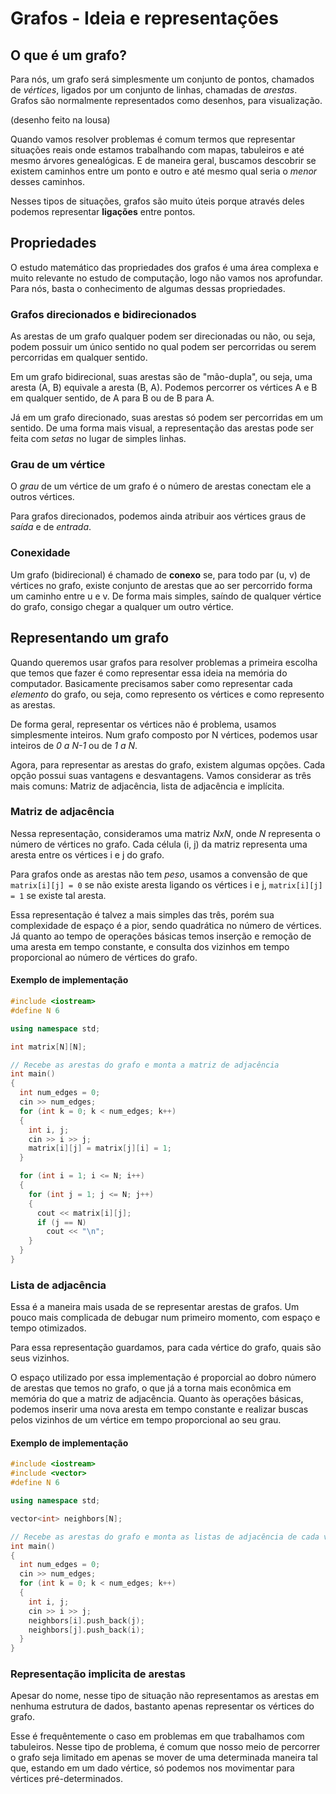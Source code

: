 # Grafos - Ideia e representações

## O que é um grafo?

Para nós, um grafo será simplesmente um conjunto de pontos, chamados de _vértices_, ligados por um conjunto de linhas, chamadas de _arestas_. Grafos são normalmente representados como desenhos, para visualização.

(desenho feito na lousa)

Quando vamos resolver problemas é comum termos que representar situações reais onde estamos trabalhando com mapas, tabuleiros e até mesmo árvores genealógicas. E de maneira geral, buscamos descobrir se existem caminhos entre um ponto e outro e até mesmo qual seria o _menor_ desses caminhos.

Nesses tipos de situações, grafos são muito úteis porque através deles podemos representar **ligações** entre pontos.

## Propriedades

O estudo matemático das propriedades dos grafos é uma área complexa e muito relevante no estudo de computação, logo não vamos nos aprofundar. Para nós, basta o conhecimento de algumas dessas propriedades.

### Grafos direcionados e bidirecionados

As arestas de um grafo qualquer podem ser direcionadas ou não, ou seja, podem possuir um único sentido no qual podem ser percorridas ou serem percorridas em qualquer sentido.

Em um grafo bidirecional, suas arestas são de "mão-dupla", ou seja, uma aresta (A, B) equivale a aresta (B, A). Podemos percorrer os vértices A e B em qualquer sentido, de A para B ou de B para A.

Já em um grafo direcionado, suas arestas só podem ser percorridas em um sentido. De uma forma mais visual, a representação das arestas pode ser feita com _setas_ no lugar de simples linhas.

### Grau de um vértice

O _grau_ de um vértice de um grafo é o número de arestas conectam ele a outros vértices.

Para grafos direcionados, podemos ainda atribuir aos vértices graus de _saída_ e de _entrada_.

### Conexidade

Um grafo (bidirecional) é chamado de **conexo** se, para todo par (u, v) de vértices no grafo, existe conjunto de arestas que ao ser percorrido forma um caminho entre u e v. De forma mais simples, saíndo de qualquer vértice do grafo, consigo chegar a qualquer um outro vértice.

## Representando um grafo

Quando queremos usar grafos para resolver problemas a primeira escolha que temos que fazer é como representar essa ideia na memória do computador. Basicamente precisamos saber como representar cada _elemento_ do grafo, ou seja, como represento os vértices e como represento as arestas.

De forma geral, representar os vértices não é problema, usamos simplesmente inteiros. Num grafo composto por N vértices, podemos usar inteiros de _0 a N-1_ ou de _1 a N_.

Agora, para representar as arestas do grafo, existem algumas opções. Cada opção possui suas vantagens e desvantagens. Vamos considerar as três mais comuns: Matriz de adjacência, lista de adjacência e implícita.

### Matriz de adjacência

Nessa representação, consideramos uma matriz _NxN_, onde _N_ representa o número de vértices no grafo. Cada célula (i, j) da matriz representa uma aresta entre os vértices i e j do grafo.

Para grafos onde as arestas não tem _peso_, usamos a convensão de que `matrix[i][j] = 0` se não existe aresta ligando os vértices i e j, `matrix[i][j] = 1` se existe tal aresta.

Essa representação é talvez a mais simples das três, porém sua complexidade de espaço é a pior, sendo quadrática no número de vértices. Já quanto ao tempo de operações básicas temos inserção e remoção de uma aresta em tempo constante, e consulta dos vizinhos em tempo proporcional ao número de vértices do grafo.

#### Exemplo de implementação

```c++
#include <iostream>
#define N 6

using namespace std;

int matrix[N][N];

// Recebe as arestas do grafo e monta a matriz de adjacência
int main()
{
  int num_edges = 0;
  cin >> num_edges;
  for (int k = 0; k < num_edges; k++)
  {
    int i, j;
    cin >> i >> j;
    matrix[i][j] = matrix[j][i] = 1;
  }

  for (int i = 1; i <= N; i++)
  {
    for (int j = 1; j <= N; j++)
    {
      cout << matrix[i][j];
      if (j == N)
        cout << "\n";
    }
  }
}
```

### Lista de adjacência

Essa é a maneira mais usada de se representar arestas de grafos. Um pouco mais complicada de debugar num primeiro momento, com espaço e tempo otimizados.

Para essa representação guardamos, para cada vértice do grafo, quais são seus vizinhos.

O espaço utilizado por essa implementação é proporcial ao dobro número de arestas que temos no grafo, o que já a torna mais econômica em memória do que a matriz de adjacência. Quanto às operações básicas, podemos inserir uma nova aresta em tempo constante e realizar buscas pelos vizinhos de um vértice em tempo proporcional ao seu grau.

#### Exemplo de implementação

```c++
#include <iostream>
#include <vector>
#define N 6

using namespace std;

vector<int> neighbors[N];

// Recebe as arestas do grafo e monta as listas de adjacência de cada vértice
int main()
{
  int num_edges = 0;
  cin >> num_edges;
  for (int k = 0; k < num_edges; k++)
  {
    int i, j;
    cin >> i >> j;
    neighbors[i].push_back(j);
    neighbors[j].push_back(i);
  }
}
```

### Representação implicita de arestas

Apesar do nome, nesse tipo de situação não representamos as arestas em nenhuma estrutura de dados, bastanto apenas representar os vértices do grafo.

Esse é frequêntemente o caso em problemas em que trabalhamos com tabuleiros. Nesse tipo de problema, é comum que nosso meio de percorrer o grafo seja limitado em apenas se mover de uma determinada maneira tal que, estando em um dado vértice, só podemos nos movimentar para vértices pré-determinados.
